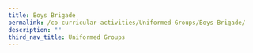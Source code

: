 ```yaml
---
title: Boys Brigade
permalink: /co-curricular-activities/Uniformed-Groups/Boys-Brigade/
description: ""
third_nav_title: Uniformed Groups
---
```

